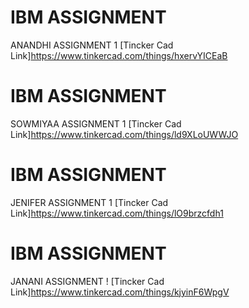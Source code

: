 # IBM ASSIGNMENT 
ANANDHI ASSIGNMENT 1
[Tincker Cad Link]https://www.tinkercad.com/things/hxervYICEaB
# IBM ASSIGNMENT
SOWMIYAA ASSIGNMENT 1
[Tincker Cad Link]https://www.tinkercad.com/things/ld9XLoUWWJO
# IBM ASSIGNMENT
JENIFER ASSIGNMENT 1
[Tincker Cad Link]https://www.tinkercad.com/things/lO9brzcfdh1
# IBM ASSIGNMENT 
JANANI ASSIGNMENT !
[Tincker Cad Link]https://www.tinkercad.com/things/kjyinF6WpgV
